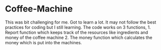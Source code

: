 # Coffee-Machine
This was bit challenging for me. Got to learn a lot. It may not follow the best practices for coding but I still learning. The code works on 3 functions, 1. Report function which keeps track of the resources like ingredients and money of the coffee machine  2. The money function which calculates the money which is put into the machines.
